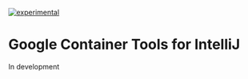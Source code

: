 [![experimental](http://badges.github.io/stability-badges/dist/experimental.svg)](http://github.com/badges/stability-badges)

# Google Container Tools for IntelliJ

In development
